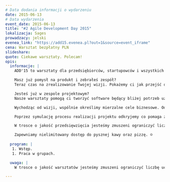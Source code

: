```yaml
---
# Data dodania informacji o wydarzeniu
date: 2015-06-13
# Data wydarzenia
event_date: 2015-06-13
title: "#2 Agile Development Day 2015"
lokalizacja: Sages
prowadzacy: jelski
evenea_link: "https://add15.evenea.pl?out=1&source=event_iframe"
cena: Warsztat bezpłatny PLN
slideshare:
quote: Ciekawe warsztaty. Polecam!
opis:
  informacje: |
    ADD'15 to warsztaty dla przedsiębiorców, startupowców i wszystkich tworzących oprogramowanie, którym zależy na tym aby ich produkty odpowiadały na potrzeby realnych klientów.

    Masz już pomysł na produkt i zebrałeś zespół?
    Teraz czas na zrealizowanie Twojej wizji. Pokażemy ci jak przejść od pomysłu do gotowego produktu: jak zaplanować pracę i jak zorganizować zespół, który będzie wcielał Twój pomysł w życie.

    Jesteś już w zespole projektowym?
    Nasze warsztaty pomogą ci tworzyć software będący bliżej potrzeb użytkowników.

    Wychodząc od wizji, wspólnie określimy mierzalne cele biznesowe. Odkryjemy najlepsze sposoby, pozwalające na ich realizację. Patrząc z perspektywy potrzeb potencjalnych użytkowników, zdefiniujemy funkcjonalności produktu. Dzięki technikom wizualizacji łatwo określimy priorytety i kolejność realizacji zadań.Wykorzystamy m.in. techniki takie jak: Impact Mapping i User Story Mapping.

    Poprzez symulację procesu realizacji projektu odkryjemy co pomaga zespołowi dostarczać produkt wysokiej jakości, uzyskać przewidywalność i minimalizować czas dostarczania. Naszym przewodnikiem na drodze od wymagań do bezpiecznej realizacji będzie metoda Kanban.

    W trosce o jakość przedsięwzięcia jesteśmy zmuszeni ograniczyć liczbę uczestników. Kwalifikacja odbywa się na podstawie formularza rejestracyjnego.

    Zapewniamy nielimitowany dostęp do pysznej kawy oraz pizzę. ☺
          
  program: |
   1. Wstęp. 
   1. Praca w grupach.

  uwaga: |
    W trosce o jakość warsztatów jesteśmy zmuszeni ograniczyć liczbę uczestników. **Kwalifikacja odbywa się na podstawie odpowiedzi udzielonych w formularzu zgłoszeniowym oraz - w dalszym kroku - kolejności zgłoszeń.** Potwierdzenie udziału w warsztatach wraz z instrukcją przygotowania środowiska otrzymasz najpóźniej na 7 dni przed planowaną datą wydarzenia.

---
```

